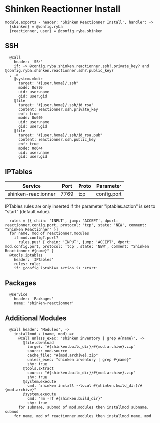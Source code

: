 
# Shinken Reactionner Install

    module.exports = header: 'Shinken Reactionner Install', handler: ->
      {shinken} = @config.ryba
      {reactionner, user} = @config.ryba.shinken

## SSH

      @call
        header: 'SSH'
        if: -> @config.ryba.shinken.reactionner.ssh?.private_key? and @config.ryba.shinken.reactionner.ssh?.public_key?
      , ->
        @system.mkdir
          target: "#{user.home}/.ssh"
          mode: 0o700
          uid: user.name
          gid: user.gid
        @file
          target: "#{user.home}/.ssh/id_rsa"
          content: reactionner.ssh.private_key
          eof: true
          mode: 0o600
          uid: user.name
          gid: user.gid
        @file
          target: "#{user.home}/.ssh/id_rsa.pub"
          content: reactionner.ssh.public_key
          eof: true
          mode: 0o644
          uid: user.name
          gid: user.gid

## IPTables

| Service             | Port  | Proto | Parameter        |
|---------------------|-------|-------|------------------|
| shinken-reactionner | 7769  |  tcp  |    config.port   |

IPTables rules are only inserted if the parameter "iptables.action" is set to
"start" (default value).

      rules = [{ chain: 'INPUT', jump: 'ACCEPT', dport: reactionner.config.port, protocol: 'tcp', state: 'NEW', comment: "Shinken Reactionner" }]
      for name, mod of reactionner.modules
        if mod.config?.port?
          rules.push { chain: 'INPUT', jump: 'ACCEPT', dport: mod.config.port, protocol: 'tcp', state: 'NEW', comment: "Shinken Reactionner #{name}" }
      @tools.iptables
        header: 'IPTables'
        rules: rules
        if: @config.iptables.action is 'start'

## Packages

      @service
        header: 'Packages'
        name: 'shinken-reactionner'

## Additional Modules

      @call header: 'Modules', ->
        installmod = (name, mod) =>
          @call unless_exec: "shinken inventory | grep #{name}", ->
            @file.download
              target: "#{shinken.build_dir}/#{mod.archive}.zip"
              source: mod.source
              cache_file: "#{mod.archive}.zip"
              unless_exec: "shinken inventory | grep #{name}"
              shy: true
            @tools.extract
              source: "#{shinken.build_dir}/#{mod.archive}.zip"
              shy: true
            @system.execute
              cmd: "shinken install --local #{shinken.build_dir}/#{mod.archive}"
            @system.execute
              cmd: "rm -rf #{shinken.build_dir}"
              shy: true
          for subname, submod of mod.modules then installmod subname, submod
        for name, mod of reactionner.modules then installmod name, mod
